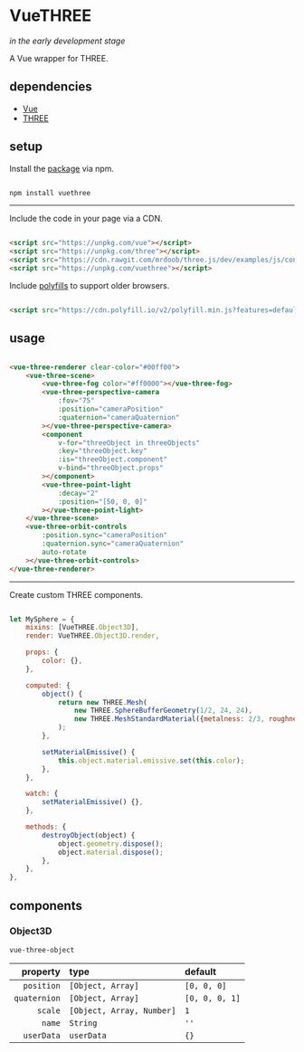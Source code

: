 # VueTHREE

*in the early development stage*

A Vue wrapper for THREE.

## dependencies

- [Vue](https://github.com/vuejs/vue)
- [THREE](https://github.com/mrdoob/three.js)

## setup

Install the [package](https://www.npmjs.com/package/vuethree) via npm.

```sh

npm install vuethree

```

---

Include the code in your page via a CDN.

```html

<script src="https://unpkg.com/vue"></script>
<script src="https://unpkg.com/three"></script>
<script src="https://cdn.rawgit.com/mrdoob/three.js/dev/examples/js/controls/OrbitControls.js"></script>
<script src="https://unpkg.com/vuethree"></script>

```

Include [polyfills](https://polyfill.io/) to support older browsers.

```html

<script src="https://cdn.polyfill.io/v2/polyfill.min.js?features=default,Number.isFinite,Object.entries"></script>

```

## usage

```html

<vue-three-renderer clear-color="#00ff00">
	<vue-three-scene>
		<vue-three-fog color="#ff0000"></vue-three-fog>
		<vue-three-perspective-camera
			:fov="75"
			:position="cameraPosition"
			:quaternion="cameraQuaternion"
		></vue-three-perspective-camera>
		<component
			v-for="threeObject in threeObjects"
			:key="threeObject.key"
			:is="threeObject.component"
			v-bind="threeObject.props"
		></component>
		<vue-three-point-light
			:decay="2"
			:position="[50, 0, 0]"
		></vue-three-point-light>
	</vue-three-scene>
	<vue-three-orbit-controls
		:position.sync="cameraPosition"
		:quaternion.sync="cameraQuaternion"
		auto-rotate
	></vue-three-orbit-controls>
</vue-three-renderer>

```

---

Create custom THREE components.

```js

let MySphere = {
	mixins: [VueTHREE.Object3D],
	render: VueTHREE.Object3D.render,

	props: {
		color: {},
	},

	computed: {
		object() {
			return new THREE.Mesh(
				new THREE.SphereBufferGeometry(1/2, 24, 24),
				new THREE.MeshStandardMaterial({metalness: 2/3, roughness: 2/3}),
			);
		},

		setMaterialEmissive() {
			this.object.material.emissive.set(this.color);
		},
	},

	watch: {
		setMaterialEmissive() {},
	},

	methods: {
		destroyObject(object) {
			object.geometry.dispose();
			object.material.dispose();
		},
	},
},

```

## components

### Object3D

`vue-three-object`

| property | type | default |
| ---: | :--- | :--- |
| `position` | `[Object, Array]` | `[0, 0, 0]` |
| `quaternion` | `[Object, Array]` | `[0, 0, 0, 1]` |
| `scale` | `[Object, Array, Number]` | `1` |
| `name` | `String` | `''` |
| `userData` | `userData` | `{}` |